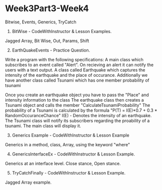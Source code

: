 # Week3Part3-Week4
Bitwise, Events, Generics, TryCatch

1) BitWise - CodeWithInstructor & Lesson Examples.

Jagged Array, Bit Wise, Out, Params, Shift

2) EarthQuakeEvents - Practice Question.

Write a program with the following specifications:
 A main class which subscribes to an event called "Alert". 
  On recieving an alert it can notify the users with a text output.
 A class called Earthquake which captures the intensity of the earthquake and the place of occurance.
 Additionally we have another class called Tsunami which has one member probability of tsunami

Once you create an earthquake object you have to pass the "Place" and intensity information to the class
The earthquake class then creates a Tsunami object and calls the member "CalculateTsunamiProbability"
The probability of  a Tsunami is calculated by the formula "P(T) = I(E)*0.7 + 0.3 * RandomOccuranceChance" 
I(E) - Denotes the intensity of an earthquake. 
The Tsunami class will notify its subscribers regarding the proability of a tsunami. 
The main class will display it.

3) Generics Example - CodeWithInstructor & Lesson Example

Generics in a method, class, Array, using the keyword "where"

4) GenericsInterfaceEx -  CodeWithInstructor & Lesson Example.

Generics at an interface level. Close stance, Open stance. 

5) TryCatchFinally - CodeWithInstructor & Lesson Example.

Jagged Array example. 

